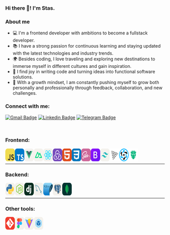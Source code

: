 ### Hi there 👋! I'm Stas.

### About me

- 💻 I'm a frontend developer with ambitions to become a fullstack developer.
- 📚 I have a strong passion for continuous learning and staying updated with the latest technologies and industry trends.
- 🌍 Besides coding, I love traveling and exploring new destinations to immerse myself in different cultures and gain inspiration.
- 🤩 I find joy in writing code and turning ideas into functional software solutions.
- 🤔 With a growth mindset, I am constantly pushing myself to grow both personally and professionally through feedback, collaboration, and new challenges.

### Connect with me:
[![Gmail Badge](https://img.shields.io/badge/-stanislavocunev1@gmail.com-c14438?style=flat-square&logo=Gmail&logoColor=white&link=mailto:stanislavocunev1@gmail.com)](mailto:stanislavocunev1@gmail.com)
 [![Linkedin Badge](https://img.shields.io/badge/-stanislavocunev-blue?style=flat-square&logo=Linkedin&logoColor=white&link=https://www.linkedin.com/in/stanislav-ocunev-203106238/)](https://www.linkedin.com/in/stanislav-ocunev-203106238/)
 [![Telegram Badge](https://img.shields.io/badge/-stanislavocunev-blue?style=flat-square&logo=Telegram&logoColor=white&link=https://t.me/ocunevstas)](https://t.me/ocunevstas)



<br />

### Frontend:

<div>
  <a href="https://developer.mozilla.org/en-US/docs/Web/JavaScript" target="_blank">
    <img align="left" alt="JavaScript 🚀" title="JavaScript 🚀" width="30" height="40" src="icons-svg/js.svg" />
  </a>
  <a href="https://www.typescriptlang.org/" target="_blank">
    <img align="left" alt="TypeScript 🛠️" title="TypeScript 🛠️" width="30" height="40" src="icons-svg/ts.svg" />
  </a>
  <a href="https://vuejs.org/" target="_blank">
    <img align="left" alt="Vue.js 💚" title="Vue.js 💚" width="30" height="40" src="icons-svg/vue.svg" />
  </a>
  <a href="https://nuxtjs.org/" target="_blank">
    <img align="left" alt="Nuxt.js 🟢" title="Nuxt.js 🟢" width="30" height="40" src="icons-svg/nuxtjs.svg" />
  </a>
  <a href="https://reactjs.org/" target="_blank">
    <img align="left" alt="React ⚛️" title="React ⚛️" width="30" height="40" src="icons-svg/react.svg" />
  </a>
  <a href="https://redux.js.org/" target="_blank">
    <img align="left" alt="Redux 🔄" title="Redux 🔄" width="30" height="40" src="icons-svg/redux.svg" />
  </a>
  <a href="https://developer.mozilla.org/en-US/docs/Web/HTML" target="_blank">
    <img align="left" alt="HTML5 📄" title="HTML5 📄" width="30" height="40" src="icons-svg/html.svg" />
  </a>
  <a href="https://developer.mozilla.org/en-US/docs/Web/CSS" target="_blank">
    <img align="left" alt="CSS3 🎨" title="CSS3 🎨" width="30" height="40" src="icons-svg/css.svg" />
  </a>
  <a href="https://sass-lang.com/" target="_blank">
    <img align="left" alt="Sass 🎨" title="Sass 🎨" width="30" height="40" src="icons-svg/sass.svg" />
  </a>
  <a href="https://getbootstrap.com/" target="_blank">
    <img align="left" alt="Bootstrap 📚" title="Bootstrap 📚" width="30" height="40" src="icons-svg/boodstrap.svg" />
  </a>
  <a href="https://tailwindcss.com/" target="_blank">
    <img align="left" alt="TailwindCSS 🌬️" title="TailwindCSS 🌬️" width="30" height="40" src="icons-svg/tailwind.svg" />
  </a>
  <a href="https://threejs.org/" target="_blank">
    <img align="left" alt="Three.js 🎮" title="Three.js 🎮" width="30" height="40" src="icons-svg/threejs.svg" />
  </a>
  <a href="https://quasar.dev/" target="_blank">
    <img align="left" alt="Quasar 🚀" title="Quasar 🚀" width="30" height="40" src="icons-svg/quasar.svg" />
  </a>
  <a href="https://www.primefaces.org/primevue/" target="_blank">
    <img align="left" alt="PrimeVue 🌟" title="PrimeVue 🌟" width="30" height="40" src="icons-svg/primevue.svg" />
  </a>
</div>
<br />
<br />



---
### Backend:
<div>
  <a href="https://www.python.org/" target="_blank">
    <img align="left" alt="Python 🐍" title="Python 🐍" width="30" height="40" src="icons-svg/python.svg" />
  </a>
  <a href="https://nodejs.org/" target="_blank">
    <img align="left" alt="Node.js 🚀" title="Node.js 🚀" width="30" height="40" src="icons-svg/nodejs.svg" />
  </a>
  <a href="https://www.djangoproject.com/" target="_blank">
    <img align="left" alt="Django 🌱" title="Django 🌱" width="30" height="40" src="icons-svg/django.svg" />
  </a>
  <a href="https://www.mysql.com/" target="_blank">
    <img align="left" alt="MySQL 🐬" title="MySQL 🐬" width="30" height="40" src="icons-svg/mysql.svg" />
  </a>
  <a href="https://www.sqlite.org/" target="_blank">
    <img align="left" alt="SQLite 🗄️" title="SQLite 🗄️" width="30" height="40" src="icons-svg/sqllight.svg" />
  </a>
  <a href="https://www.postgresql.org/" target="_blank">
    <img align="left" alt="PostgreSQL 🐘" title="PostgreSQL 🐘" width="30" height="40" src="icons-svg/postgresql.svg" />
  </a>
  <a href="https://www.mongodb.com/" target="_blank">
    <img align="left" alt="MongoDB 🍃" title="MongoDB 🍃" width="30" height="40" src="icons-svg/mongodb.svg" />
  </a>
</div>
<br />
<br />


---
### Other tools:


<div>
  <a href="https://git-scm.com/" target="_blank">
    <img align="left" alt="Git 🛠️" title="Git 🛠️" width="30" height="40" src="icons-svg/git.svg" />
  </a>
  <a href="https://www.figma.com/" target="_blank">
    <img align="left" alt="Figma 🎨" title="Figma 🎨" width="30" height="40" src="icons-svg/figma.svg" />
  </a>
  <a href="https://vitejs.dev/" target="_blank">
    <img align="left" alt="Vite ⚡" title="Vite ⚡" width="30" height="40" src="icons-svg/vite.svg" />
  </a>
  <a href="https://webpack.js.org/" target="_blank">
    <img align="left" alt="Webpack 📦" title="Webpack 📦" width="30" height="40" src="icons-svg/webpack.svg" />
  </a>
</div>
<br />
<br />

<!-- [telegram]: https://t.me/pepperhotmsk
[linkedin]: https://www.linkedin.com/in/stanislav-ocunev-203106238/ -->
